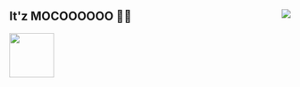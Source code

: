 ## It'z MOCOOOOOO 💖✨ <img align="right" src="https://media.discordapp.net/attachments/662625274474659850/783020862404165652/d8p27j1-2b080c34-b5bb-4b30-99c5-cf095817a0a4.png">
<a href="https://github.com/SiddhantManze" title="Github"><img width="80px"  src="https://www.bing.com/th?id=OIP.OuE6bXSp_fYqpccxKhh6hAHaHa&w=122&h=106&c=8&rs=1&qlt=90&o=6&dpr=1.5&pid=3.1&rm=2
"></a>
